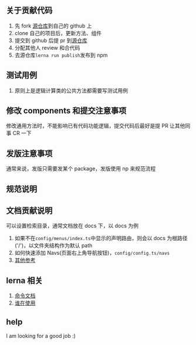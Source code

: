 ## 关于贡献代码

1. 先 fork [源仓库](https://github.com/xiyanma/socket-manager)到自己的 github 上
2. clone 自己的项目后，更新方法、组件
3. 提交到 github 后提 pr 到[源仓库](https://github.com/xiyanma/socket-manager)
4. 分配其他人 review 和合代码
5. 去源仓库`lerna run publish`发布到 npm

## 测试用例

1. 原则上是逻辑计算类的公共方法都需要写测试用例

## 修改 components 和提交注意事项

修改通用方法时，不能影响已有代码功能逻辑，提交代码后最好是提 PR 让其他同事 CR 一下

## 发版注意事项

通常来说，发版只需要发某个 package，发版使用 np 来规范流程

## 规范说明

## 文档贡献说明

可以设置检索目录，通常文档放在 docs 下，以 docs 为例

1. 如果不在`config/menus/index.ts`中显示的声明路由，则会以 docs 为根路径('/')，以文件夹结构作为默认 path
2. 如何快速添加 Navs(页面右上角导航按钮)，`config/config.ts/navs`
3. [其他参考](https://d.umijs.org/zh-CN/config)

## lerna 相关

1. [命令文档](http://www.febeacon.com/lerna-docs-zh-cn/routes/basic/about.html)
2. [谁在使用](https://www.lernajs.cn/#users)

## help

I am looking for a good job :)
